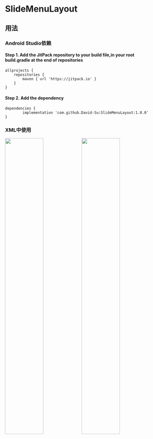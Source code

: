 # SlideMenuLayout
## 用法
### Android Studio依赖
#### Step 1. Add the JitPack repository to your build file,in your root build.gradle at the end of repositories  
	allprojects {
		repositories {
			maven { url 'https://jitpack.io' }
		}
	}
  
#### Step 2. Add the dependency  
	dependencies {
	        implementation 'com.github.David-Su:SlideMenuLayout:1.0.0'
	}
### XML中使用


<img src="https://github.com/David-Su/SlideMenuLayout/blob/master/doc/base.gif" align=center width="50%" height="50%"><img src="https://github.com/David-Su/SlideMenuLayout/blob/master/doc/extension.gif" align=center width="50%" height="50%">
